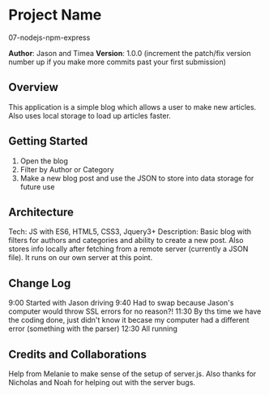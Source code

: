 # Project Name
07-nodejs-npm-express

**Author**: Jason and Timea
**Version**: 1.0.0 (increment the patch/fix version number up if you make more commits past your first submission)

## Overview
This application is a simple blog which allows a user to make new articles. Also uses local storage to load up articles faster. 

## Getting Started
1. Open the blog
2. Filter by Author or Category
3. Make a new blog post and use the JSON to store into data storage for future use

## Architecture
Tech: JS with ES6, HTML5, CSS3, Jquery3+
Description: Basic blog with filters for authors and categories and ability to create a new post. Also stores info locally after fetching from a remote server (currently a JSON file). It runs on our own server at this point.

## Change Log
9:00 Started with Jason driving
9:40 Had to swap because Jason's computer would throw SSL errors for no reason?!
11:30 By ths time we have the coding done, just didn't know it becase my computer had a different error (something with the parser)
12:30 All running


## Credits and Collaborations
Help from Melanie to make sense of the setup of server.js. Also thanks for Nicholas and Noah for helping out with the server bugs.